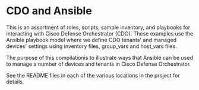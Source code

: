 # CDO and Ansible

This is an assortment of roles, scripts, sample inventory, and playbooks for interacting with Cisco Defense Orchestrator (CDO). These examples use the Ansible playbook model where we define CDO tenants' and managed devices' settings using inventory files, group_vars and host_vars files.

The purpose of this compilationis to  illustrate ways that Ansible can be used to manage a number of devices and tenants in Cisco Defense Orchestrator.

See the README files in each of the various locations in the project for details.
